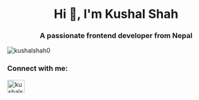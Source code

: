 <h1 align="center">Hi 👋, I'm Kushal Shah</h1>
<h3 align="center">A passionate frontend developer from Nepal</h3>

<p align="left"> <img src="https://komarev.com/ghpvc/?username=kushalshah0&label=Profile%20views&color=0e75b6&style=flat" alt="kushalshah0" /> </p>

<h3 align="left">Connect with me:</h3>
<p align="left">
<a href="https://www.youtube.com/c/kushalshah0" target="blank"><img align="center" src="https://raw.githubusercontent.com/rahuldkjain/github-profile-readme-generator/master/src/images/icons/Social/youtube.svg" alt="kushalshah0" height="30" width="40" /></a>
</p>
